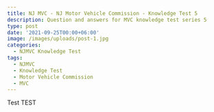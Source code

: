 ```yaml
---
title: NJ MVC - NJ Motor Vehicle Commission - Knowledge Test 5
description: Question and answers for MVC knowledge test series 5
type: post
date: '2021-09-25T00:00+06:00'
image: /images/uploads/post-1.jpg
categories:
  - NJMVC Knowledge Test
tags:
  - NJMVC
  - Knowledge Test
  - Motor Vehicle Commission
  - MVC
---
```

Test TEST

